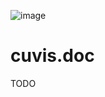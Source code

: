 ![image](https://https://raw.githubusercontent.com/cubert-hyperspectral/cuvis.sdk/main/branding/logo/banner.png)

# cuvis.doc

TODO